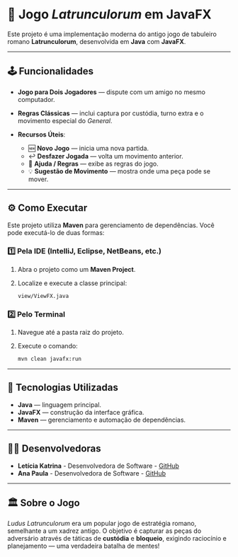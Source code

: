 # 🎲 Jogo *Latrunculorum* em JavaFX

Este projeto é uma implementação moderna do antigo jogo de tabuleiro romano **Latrunculorum**, desenvolvida em **Java** com **JavaFX**.

---

## 🕹️ Funcionalidades

* **Jogo para Dois Jogadores** — dispute com um amigo no mesmo computador.
* **Regras Clássicas** — inclui captura por custódia, turno extra e o movimento especial do *General*.
* **Recursos Úteis**:

    * 🆕 **Novo Jogo** — inicia uma nova partida.
    * ↩️ **Desfazer Jogada** — volta um movimento anterior.
    * 📖 **Ajuda / Regras** — exibe as regras do jogo.
    * 💡 **Sugestão de Movimento** — mostra onde uma peça pode se mover.

---

## ⚙️ Como Executar

Este projeto utiliza **Maven** para gerenciamento de dependências.
Você pode executá-lo de duas formas:

### **1️⃣ Pela IDE (IntelliJ, Eclipse, NetBeans, etc.)**

1. Abra o projeto como um **Maven Project**.
2. Localize e execute a classe principal:

   ```
   view/ViewFX.java
   ```

### **2️⃣ Pelo Terminal**

1. Navegue até a pasta raiz do projeto.
2. Execute o comando:

   ```bash
   mvn clean javafx:run
   ```

---

## 🧩 Tecnologias Utilizadas

* **Java** — linguagem principal.
* **JavaFX** — construção da interface gráfica.
* **Maven** — gerenciamento e automação de dependências.

---
## 👩‍💻 Desenvolvedoras

- **Letícia Katrina** - Desenvolvedora de Software - [GitHub](https://github.com/lk4trina)
- **Ana Paula** - Desenvolvedora de Software - [GitHub](https://github.com/nanapssz)

---

## 🏛️ Sobre o Jogo

*Ludus Latrunculorum* era um popular jogo de estratégia romano, semelhante a um xadrez antigo.
O objetivo é capturar as peças do adversário através de táticas de **custódia** e **bloqueio**, exigindo raciocínio e planejamento — uma verdadeira batalha de mentes!
